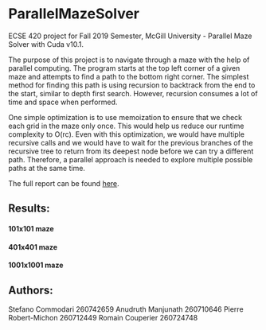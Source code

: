 # ParallelMazeSolver
ECSE 420 project for Fall 2019 Semester, McGill University - Parallel Maze Solver with Cuda v10.1.

The purpose of this project is to navigate through a maze with the help of parallel computing. The program starts at the top left corner of a given maze and attempts to find a path to the bottom right corner. The simplest method for finding this path is using recursion to backtrack from the end to the start, similar to depth first search. However, recursion consumes a lot of time and space when performed.

One simple optimization is to use memoization to ensure that we check each grid in the maze only once. This would help us reduce our runtime complexity to O(rc). Even with this optimization, we would have multiple recursive calls and we would have to wait for the previous branches of the recursive tree to return from its deepest node before we can try a different path. Therefore, a parallel approach is needed to explore multiple possible paths at the same time.

The full report can be found [here](https://github.com/pierrerm/ParallelMazeSolver/blob/master/FinalReport.pdf "Final Report").

## Results:

#### 101x101 maze

#### 401x401 maze

#### 1001x1001 maze

## Authors:  
   Stefano Commodari 260742659
   Anudruth Manjunath 260710646
   Pierre Robert-Michon 260712449
   Romain Couperier 260724748

